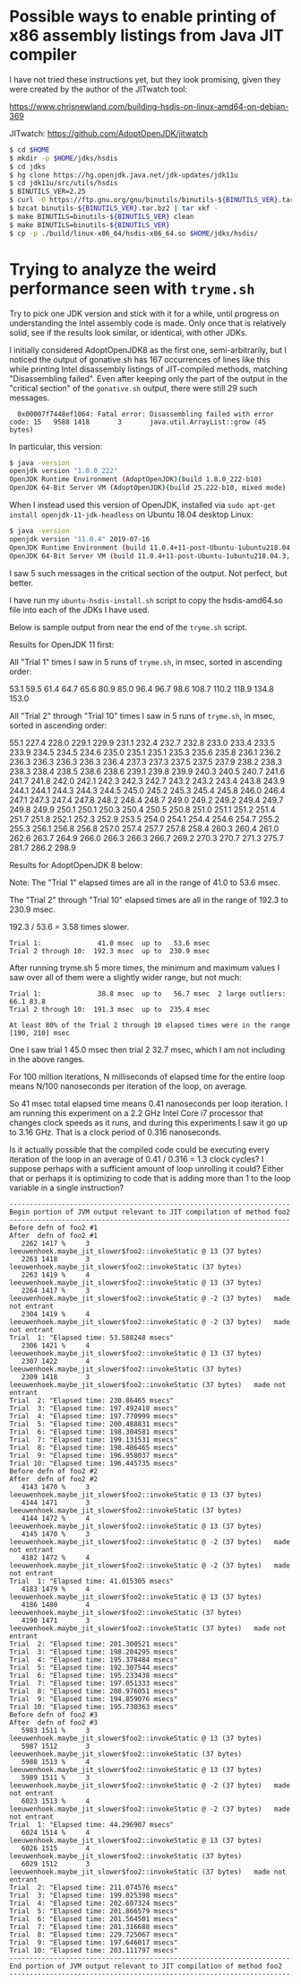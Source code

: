 # Possible ways to enable printing of x86 assembly listings from Java JIT compiler

I have not tried these instructions yet, but they look promising,
given they were created by the author of the JITwatch tool:

https://www.chrisnewland.com/building-hsdis-on-linux-amd64-on-debian-369

JITwatch: https://github.com/AdoptOpenJDK/jitwatch

```bash
$ cd $HOME
$ mkdir -p $HOME/jdks/hsdis
$ cd jdks
$ hg clone https://hg.openjdk.java.net/jdk-updates/jdk11u
$ cd jdk11u/src/utils/hsdis
$ BINUTILS_VER=2.25
$ curl -O https://ftp.gnu.org/gnu/binutils/binutils-${BINUTILS_VER}.tar.bz2
$ bzcat binutils-${BINUTILS_VER}.tar.bz2 | tar xkf -
$ make BINUTILS=binutils-${BINUTILS_VER} clean
$ make BINUTILS=binutils-${BINUTILS_VER}
$ cp -p ./build/linux-x86_64/hsdis-x86_64.so $HOME/jdks/hsdis/
```



# Trying to analyze the weird performance seen with `tryme.sh`

Try to pick one JDK version and stick with it for a while, until
progress on understanding the Intel assembly code is made.  Only once
that is relatively solid, see if the results look similar, or
identical, with other JDKs.

I initially considered AdoptOpenJDK8 as the first one,
semi-arbitrarily, but I noticed the output of gonative.sh has 167
occurrences of lines like this while printing Intel disassembly
listings of JIT-compiled methods, matching "Disassembling failed".
Even after keeping only the part of the output in the "critical
section" of the `gonative.sh` output, there were still 29 such
messages.

```
  0x00007f7448ef1064: Fatal error: Disassembling failed with error code: 15   9588 1418       3       java.util.ArrayList::grow (45 bytes)
```

In particular, this version:

```bash
$ java -version
openjdk version "1.8.0_222"
OpenJDK Runtime Environment (AdoptOpenJDK)(build 1.8.0_222-b10)
OpenJDK 64-Bit Server VM (AdoptOpenJDK)(build 25.222-b10, mixed mode)
```

When I instead used this version of OpenJDK, installed via `sudo
apt-get install openjdk-11-jdk-headless` on Ubuntu 18.04 desktop
Linux:

```bash
$ java -version
openjdk version "11.0.4" 2019-07-16
OpenJDK Runtime Environment (build 11.0.4+11-post-Ubuntu-1ubuntu218.04.3)
OpenJDK 64-Bit Server VM (build 11.0.4+11-post-Ubuntu-1ubuntu218.04.3, mixed mode, sharing)
```

I saw 5 such messages in the critical section of the output.  Not
perfect, but better.

I have run my `ubuntu-hsdis-install.sh` script to copy the
hsdis-amd64.so file into each of the JDKs I have used.

Below is sample output from near the end of the `tryme.sh` script.

Results for OpenJDK 11 first:

All "Trial 1" times I saw in 5 runs of `tryme.sh`, in msec, sorted in
ascending order:

53.1
59.5
61.4
64.7
65.6
80.9
85.0
96.4
96.7
98.6
108.7
110.2
118.9
134.8
153.0

All "Trial 2" through "Trial 10" times I saw in 5 runs of `tryme.sh`,
in msec, sorted in ascending order:

55.1
227.4
228.0
229.1
229.9
231.1
232.4
232.7
232.8
233.0
233.4
233.5
233.9
234.5
234.5
234.6
235.0
235.1
235.1
235.3
235.6
235.8
236.1
236.2
236.3
236.3
236.3
236.3
236.4
237.3
237.3
237.5
237.5
237.9
238.2
238.3
238.3
238.4
238.5
238.6
238.6
239.1
239.8
239.9
240.3
240.5
240.7
241.6
241.7
241.8
242.0
242.1
242.3
242.3
242.7
243.2
243.2
243.4
243.8
243.9
244.1
244.1
244.3
244.3
244.5
245.0
245.2
245.3
245.4
245.8
246.0
246.4
247.1
247.3
247.4
247.8
248.2
248.4
248.7
249.0
249.2
249.2
249.4
249.7
249.8
249.9
250.1
250.1
250.3
250.4
250.5
250.8
251.0
251.1
251.2
251.4
251.7
251.8
252.1
252.3
252.9
253.5
254.0
254.1
254.4
254.6
254.7
255.2
255.3
256.1
256.8
256.8
257.0
257.4
257.7
257.8
258.4
260.3
260.4
261.0
262.6
263.7
264.9
266.0
266.3
266.3
266.7
269.2
270.3
270.7
271.3
275.7
281.7
286.2
298.9


Results for AdoptOpenJDK 8 below:

Note: The "Trial  1" elapsed times are all in the range of 41.0 to 53.6
msec.

The "Trial  2" through "Trial 10" elapsed times are all in the range of
192.3 to 230.9 msec.

192.3 / 53.6 = 3.58 times slower.

```
Trial 1:              41.0 msec  up to   53.6 msec
Trial 2 through 10:  192.3 msec  up to  230.9 msec
```

After running tryme.sh 5 more times, the minimum and maximum values I
saw over all of them were a slightly wider range, but not much:

```
Trial 1:              38.8 msec  up to   56.7 msec  2 large outliers: 66.1 83.8
Trial 2 through 10:  191.3 msec  up to  235.4 msec

At least 80% of the Trial 2 through 10 elapsed times were in the range
[190, 210] msec
```

One I saw trial 1 45.0 msec then trial 2 32.7 msec, which I am not
including in the above ranges.

For 100 million iterations, N milliseconds of elapsed time for the
entire loop means N/100 nanoseconds per iteration of the loop, on
average.

So 41 msec total elapsed time means 0.41 nanoseconds per loop
iteration.  I am running this experiment on a 2.2 GHz Intel Core i7
processor that changes clock speeds as it runs, and during this
experiments I saw it go up to 3.16 GHz.  That is a clock period of
0.316 nanoseconds.

Is it actually possible that the compiled code could be executing
every iteration of the loop in an average of 0.41 / 0.316 = 1.3 clock
cycles?  I suppose perhaps with a sufficient amount of loop unrolling
it could?  Either that or perhaps it is optimizing to code that is
adding more than 1 to the loop variable in a single instruction?

```
----------------------------------------------------------------------
Begin portion of JVM output relevant to JIT compilation of method foo2
----------------------------------------------------------------------
Before defn of foo2 #1
After  defn of foo2 #1
   2262 1417 %     3       leeuwenhoek.maybe_jit_slower$foo2::invokeStatic @ 13 (37 bytes)
   2263 1418       3       leeuwenhoek.maybe_jit_slower$foo2::invokeStatic (37 bytes)
   2263 1419 %     4       leeuwenhoek.maybe_jit_slower$foo2::invokeStatic @ 13 (37 bytes)
   2264 1417 %     3       leeuwenhoek.maybe_jit_slower$foo2::invokeStatic @ -2 (37 bytes)   made not entrant
   2304 1419 %     4       leeuwenhoek.maybe_jit_slower$foo2::invokeStatic @ -2 (37 bytes)   made not entrant
Trial  1: "Elapsed time: 53.588248 msecs"
   2306 1421 %     4       leeuwenhoek.maybe_jit_slower$foo2::invokeStatic @ 13 (37 bytes)
   2307 1422       4       leeuwenhoek.maybe_jit_slower$foo2::invokeStatic (37 bytes)
   2309 1418       3       leeuwenhoek.maybe_jit_slower$foo2::invokeStatic (37 bytes)   made not entrant
Trial  2: "Elapsed time: 230.86465 msecs"
Trial  3: "Elapsed time: 197.492418 msecs"
Trial  4: "Elapsed time: 197.770999 msecs"
Trial  5: "Elapsed time: 200.488831 msecs"
Trial  6: "Elapsed time: 198.304581 msecs"
Trial  7: "Elapsed time: 199.131531 msecs"
Trial  8: "Elapsed time: 198.486465 msecs"
Trial  9: "Elapsed time: 196.958037 msecs"
Trial 10: "Elapsed time: 196.445735 msecs"
Before defn of foo2 #2
After  defn of foo2 #2
   4143 1470 %     3       leeuwenhoek.maybe_jit_slower$foo2::invokeStatic @ 13 (37 bytes)
   4144 1471       3       leeuwenhoek.maybe_jit_slower$foo2::invokeStatic (37 bytes)
   4144 1472 %     4       leeuwenhoek.maybe_jit_slower$foo2::invokeStatic @ 13 (37 bytes)
   4145 1470 %     3       leeuwenhoek.maybe_jit_slower$foo2::invokeStatic @ -2 (37 bytes)   made not entrant
   4182 1472 %     4       leeuwenhoek.maybe_jit_slower$foo2::invokeStatic @ -2 (37 bytes)   made not entrant
Trial  1: "Elapsed time: 41.015305 msecs"
   4183 1479 %     4       leeuwenhoek.maybe_jit_slower$foo2::invokeStatic @ 13 (37 bytes)
   4186 1480       4       leeuwenhoek.maybe_jit_slower$foo2::invokeStatic (37 bytes)
   4190 1471       3       leeuwenhoek.maybe_jit_slower$foo2::invokeStatic (37 bytes)   made not entrant
Trial  2: "Elapsed time: 201.300521 msecs"
Trial  3: "Elapsed time: 198.204295 msecs"
Trial  4: "Elapsed time: 195.378484 msecs"
Trial  5: "Elapsed time: 192.307544 msecs"
Trial  6: "Elapsed time: 195.233438 msecs"
Trial  7: "Elapsed time: 197.051333 msecs"
Trial  8: "Elapsed time: 208.976051 msecs"
Trial  9: "Elapsed time: 194.859076 msecs"
Trial 10: "Elapsed time: 195.730363 msecs"
Before defn of foo2 #3
After  defn of foo2 #3
   5983 1511 %     3       leeuwenhoek.maybe_jit_slower$foo2::invokeStatic @ 13 (37 bytes)
   5987 1512       3       leeuwenhoek.maybe_jit_slower$foo2::invokeStatic (37 bytes)
   5988 1513 %     4       leeuwenhoek.maybe_jit_slower$foo2::invokeStatic @ 13 (37 bytes)
   5989 1511 %     3       leeuwenhoek.maybe_jit_slower$foo2::invokeStatic @ -2 (37 bytes)   made not entrant
   6023 1513 %     4       leeuwenhoek.maybe_jit_slower$foo2::invokeStatic @ -2 (37 bytes)   made not entrant
Trial  1: "Elapsed time: 44.296907 msecs"
   6024 1514 %     4       leeuwenhoek.maybe_jit_slower$foo2::invokeStatic @ 13 (37 bytes)
   6026 1515       4       leeuwenhoek.maybe_jit_slower$foo2::invokeStatic (37 bytes)
   6029 1512       3       leeuwenhoek.maybe_jit_slower$foo2::invokeStatic (37 bytes)   made not entrant
Trial  2: "Elapsed time: 211.074576 msecs"
Trial  3: "Elapsed time: 199.025398 msecs"
Trial  4: "Elapsed time: 202.607324 msecs"
Trial  5: "Elapsed time: 201.866579 msecs"
Trial  6: "Elapsed time: 201.564501 msecs"
Trial  7: "Elapsed time: 201.316688 msecs"
Trial  8: "Elapsed time: 229.725067 msecs"
Trial  9: "Elapsed time: 197.646017 msecs"
Trial 10: "Elapsed time: 203.111797 msecs"
----------------------------------------------------------------------
End portion of JVM output relevant to JIT compilation of method foo2
----------------------------------------------------------------------
```
